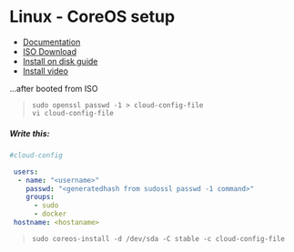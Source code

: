 # Linux - CoreOS setup

- [Documentation](https://coreos.com/os/docs/latest/)
- [ISO Download](https://coreos.com/os/docs/latest/booting-with-iso.html)
- [Install on disk guide](https://coreos.com/os/docs/latest/installing-to-disk.html)
- [Install video](https://www.youtube.com/watch?v=_I7ErvhwYeY)


...after booted from ISO

>`sudo openssl passwd -1 > cloud-config-file`  
>`vi cloud-config-file`  

##### Write this:
```yaml
#cloud-config 

 users:
  - name: "<username>"
    passwd: "<generatedhash from sudossl passwd -1 command>"
    groups:
      - sudo
      - docker
 hostname: <hostaname>
```
>`sudo coreos-install -d /dev/sda -C stable -c cloud-config-file` 


